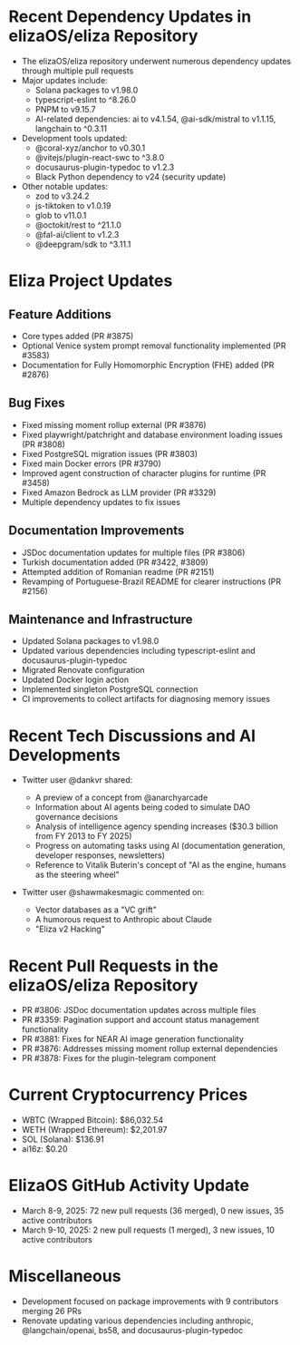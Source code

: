 # Recent Dependency Updates in elizaOS/eliza Repository

- The elizaOS/eliza repository underwent numerous dependency updates through multiple pull requests
- Major updates include:
  - Solana packages to v1.98.0
  - typescript-eslint to ^8.26.0
  - PNPM to v9.15.7
  - AI-related dependencies: ai to v4.1.54, @ai-sdk/mistral to v1.1.15, langchain to ^0.3.11
- Development tools updated:
  - @coral-xyz/anchor to v0.30.1
  - @vitejs/plugin-react-swc to ^3.8.0
  - docusaurus-plugin-typedoc to v1.2.3
  - Black Python dependency to v24 (security update)
- Other notable updates:
  - zod to v3.24.2
  - js-tiktoken to v1.0.19
  - glob to v11.0.1
  - @octokit/rest to ^21.1.0
  - @fal-ai/client to v1.2.3
  - @deepgram/sdk to ^3.11.1

# Eliza Project Updates

## Feature Additions
- Core types added (PR #3875)
- Optional Venice system prompt removal functionality implemented (PR #3583)
- Documentation for Fully Homomorphic Encryption (FHE) added (PR #2876)

## Bug Fixes
- Fixed missing moment rollup external (PR #3876)
- Fixed playwright/patchright and database environment loading issues (PR #3808)
- Fixed PostgreSQL migration issues (PR #3803)
- Fixed main Docker errors (PR #3790)
- Improved agent construction of character plugins for runtime (PR #3458)
- Fixed Amazon Bedrock as LLM provider (PR #3329)
- Multiple dependency updates to fix issues

## Documentation Improvements
- JSDoc documentation updates for multiple files (PR #3806)
- Turkish documentation added (PR #3422, #3809)
- Attempted addition of Romanian readme (PR #2151)
- Revamping of Portuguese-Brazil README for clearer instructions (PR #2156)

## Maintenance and Infrastructure
- Updated Solana packages to v1.98.0
- Updated various dependencies including typescript-eslint and docusaurus-plugin-typedoc
- Migrated Renovate configuration
- Updated Docker login action
- Implemented singleton PostgreSQL connection
- CI improvements to collect artifacts for diagnosing memory issues

# Recent Tech Discussions and AI Developments

- Twitter user @dankvr shared:
  - A preview of a concept from @anarchyarcade
  - Information about AI agents being coded to simulate DAO governance decisions
  - Analysis of intelligence agency spending increases ($30.3 billion from FY 2013 to FY 2025)
  - Progress on automating tasks using AI (documentation generation, developer responses, newsletters)
  - Reference to Vitalik Buterin's concept of "AI as the engine, humans as the steering wheel"

- Twitter user @shawmakesmagic commented on:
  - Vector databases as a "VC grift"
  - A humorous request to Anthropic about Claude
  - "Eliza v2 Hacking"

# Recent Pull Requests in the elizaOS/eliza Repository

- PR #3806: JSDoc documentation updates across multiple files
- PR #3359: Pagination support and account status management functionality
- PR #3881: Fixes for NEAR AI image generation functionality
- PR #3876: Addresses missing moment rollup external dependencies
- PR #3878: Fixes for the plugin-telegram component

# Current Cryptocurrency Prices

- WBTC (Wrapped Bitcoin): $86,032.54
- WETH (Wrapped Ethereum): $2,201.97
- SOL (Solana): $136.91
- ai16z: $0.20

# ElizaOS GitHub Activity Update

- March 8-9, 2025: 72 new pull requests (36 merged), 0 new issues, 35 active contributors
- March 9-10, 2025: 2 new pull requests (1 merged), 3 new issues, 10 active contributors

# Miscellaneous

- Development focused on package improvements with 9 contributors merging 26 PRs
- Renovate updating various dependencies including anthropic, @langchain/openai, bs58, and docusaurus-plugin-typedoc